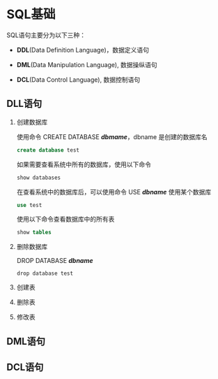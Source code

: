 #  SQL基础

SQL语句主要分为以下三种：

* **DDL**(Data Definition Language)，数据定义语句

* **DML**(Data Manipulation Language), 数据操纵语句

* **DCL**(Data Control Language), 数据控制语句

## DLL语句

1. 创建数据库

   使用命令 CREATE DATABASE ***dbmame***，dbname 是创建的数据库名

   ```sql
   create database test
   ```

   如果需要查看系统中所有的数据库，使用以下命令

   ```sql
   show databases
   ```

   在查看系统中的数据库后，可以使用命令  USE ***dbname*** 使用某个数据库

   ```sql
   use test
   ```

   使用以下命令查看数据库中的所有表

   ```sql
   show tables
   ```

2. 删除数据库

   DROP DATABASE ***dbname***

   ```sq
   drop database test
   ```

3. 创建表

4. 删除表

5. 修改表

## DML语句

## DCL语句